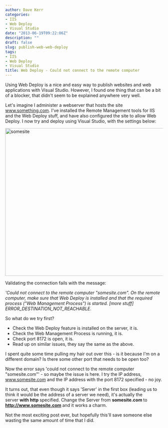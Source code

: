 ```yaml
---
author: Dave Kerr
categories:
- IIS
- Web Deploy
- Visual Studio
date: "2013-06-19T09:22:06Z"
description: ""
draft: false
slug: publish-web-web-deploy
tags:
- IIS
- Web Deploy
- Visual Studio
title: Web Deploy - Could not connect to the remote computer
---
```



Using Web Deploy is a nice and easy way to publish websites and web applications with Visual Studio. However, I found one thing that can be a bit of a blocker, that didn't seem to be explained anywhere very well.

Let's imagine I administer a webserver that hosts the site www.something.com. I've installed the Remote Management tools for IIS and the Web Deploy stuff, and have also configured the site to allow Web Deploy. I now try and deploy using Visual Studio, with the settings below:

<a href="http://www.dwmkerr.com/wp-content/uploads/2013/06/somesite.jpg"><img class="alignnone size-full wp-image-312" alt="somesite" src="http://www.dwmkerr.com/wp-content/uploads/2013/06/somesite.jpg" width="600" height="471" /></a>

Validating the connection fails with the message:

<em>'Could not connect to the remote computer "somesite.com". On the remote computer, make sure that Web Deploy is installed and that the required process ("Web Management Process") is started. [more stuff] ERROR_DESTINATION_NOT_REACHABLE.</em>

So what do we try first?
<ul>
	<li><span style="line-height: 14px;">Check the Web Deploy feature is installed on the server, it is.</span></li>
	<li>Check the Web Management Process is running, it is.</li>
	<li>Check port 8172 is open, it is.</li>
	<li>Read up on similar issues, they say the same as the above.</li>
</ul>
I spent quite some time pulling my hair out over this - is it because I'm on a different domain? Is there some other port that needs to be open too?

Now the error says 'could not connect to the remote computer "somesite.com"' - so maybe the issue is here. I try the IP address, www.somesite.com and the IP address with the port 8172 specified - no joy.

It turns out, that even though it says 'Server' in the first box (leading us to think it would be the address of a server we need), it's actually the server <strong>with http </strong>specified. Change the Server from <strong>somesite.com </strong>to <b>http://www.somesite.com </b>and it works a charm.

Not the most exciting post ever, but hopefully this'll save someone else wasting the same amount of time that I did.

